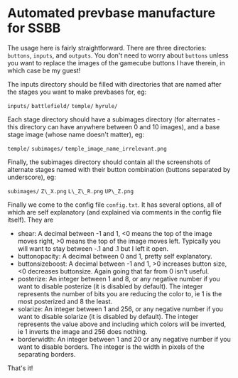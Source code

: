 # Automated prevbase manufacture for SSBB
The usage here is fairly straightforward. There are three directories: `buttons`, `inputs`, and `outputs`. You don't need to worry about `buttons` unless you want to replace the images of the gamecube buttons I have therein, in which case be my guest!

The inputs directory should be filled with directories that are named after the stages you want to make prevbases for, eg:

`inputs/`
  `battlefield/`
  `temple/`
  `hyrule/`

Each stage directory should have a subimages directory (for alternates - this directory can have anywhere between 0 and 10 images), and a base stage image (whose name doesn't matter), eg:

`temple/`
  `subimages/`
  `temple_image_name_irrelevant.png`
 
Finally, the subimages directory should contain all the screenshots of alternate stages named with their button combination (buttons separated by underscore), eg:

`subimages/`
  `Z\_X.png`
  `L\_Z\_R.png`
  `UP\_Z.png`

Finally we come to the config file `config.txt`. It has several options, all of which are self explanatory (and explained via comments in the config file itself). They are

  * shear: A decimal between -1 and 1, <0 means the top of the image
  moves right, >0 means the top of the image moves left. Typically
  you will want to stay between -.1 and .1 but I left it open.
  * buttonopacity: A decimal between 0 and 1, pretty self explanatory.
  * buttonsizeboost: A decimal between -1 and 1, >0 increases button size, <0 decreases buttonsize. Again going that far from 0 isn't useful.
  * posterize: An integer between 1 and 8, or any negative number if you want to disable posterize (it is disabled by default). The integer represents the number of bits you are reducing the color to, ie 1 is the most posterized and 8 the least. 
  * solarize: An integer between 1 and 256, or any negative number if you want to disable solarize (it is disabled by default). The integer represents the value above and including which colors will be inverted, ie 1 inverts the image and 256 does nothing.
  * borderwidth: An integer between 1 and 20 or any negative number if you want to disable borders. The integer is the width in pixels of the separating borders.


That's it!
